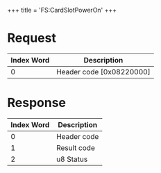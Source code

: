 +++
title = 'FS:CardSlotPowerOn'
+++

# Request

| Index Word | Description                |
|------------|----------------------------|
| 0          | Header code \[0x08220000\] |

# Response

| Index Word | Description |
|------------|-------------|
| 0          | Header code |
| 1          | Result code |
| 2          | u8 Status   |
